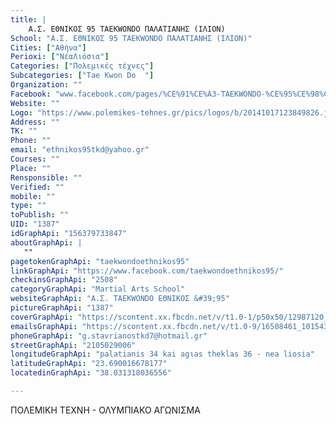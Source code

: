 ```yaml
---
title: |
    Α.Σ. ΕΘΝΙΚΟΣ 95 TAEKWONDO ΠΑΛΑΤΙΑΝΗΣ (ΙΛΙΟΝ)
School: "Α.Σ. ΕΘΝΙΚΟΣ 95 TAEKWONDO ΠΑΛΑΤΙΑΝΗΣ (ΙΛΙΟΝ)"
Cities: ["Αθήνα"]
Perioxi: ["ΝέαΛιόσια"]
Categories: ["Πολεμικές τέχνες"]
Subcategories: ["Tae Kwon Do  "]
Organization: ""
Facebook: "www.facebook.com/pages/%CE%91%CE%A3-TAEKWONDO-%CE%95%CE%98%CE%9D%CE%99%CE%9A%CE%9F%CE%A3-95/156379733847?pnref=lhc"
Website: ""
Logo: "https://www.polemikes-tehnes.gr/pics/logos/b/20141017123849826.jpg"
Address: ""
TK: ""
Phone: ""
email: "ethnikos95tkd@yahoo.gr"
Courses: ""
Place: ""
Rensponsible: ""
Verified: ""
mobile: ""
type: ""
toPublish: ""
UID: "1387"
idGraphApi: "156379733847"
aboutGraphApi: | 
   ""
pagetokenGraphApi: "taekwondoethnikos95"
linkGraphApi: "https://www.facebook.com/taekwondoethnikos95/"
checkinsGraphApi: "2508"
categoryGraphApi: "Martial Arts School"
websiteGraphApi: "Α.Σ. TAEKWONDO ΕΘΝΙΚΟΣ &#39;95"
pictureGraphApi: "1387"
coverGraphApi: "https://scontent.xx.fbcdn.net/v/t1.0-1/p50x50/12987120_10153550621743848_8738846819615000450_n.jpg?oh=70e1b114b564badb6ee0133415b013b5&amp;oe=5B35E69D"
emailsGraphApi: "https://scontent.xx.fbcdn.net/v/t1.0-9/16508461_10154304206313848_8393490608681605470_n.jpg?oh=979f2bdd7aae215bbe24291440437855&amp;oe=5B056894"
phoneGraphApi: "g.stavrianostkd7@hotmail.gr"
streetGraphApi: "2105029006"
longitudeGraphApi: "palatianis 34 kai agιas theklas 36 - nea liosia"
latitudeGraphApi: "23.690016678177"
locatedinGraphApi: "38.031318036556"

---
```


ΠΟΛΕΜΙΚΗ ΤΕΧΝΗ - ΟΛΥΜΠΙΑΚΟ ΑΓΩΝΙΣΜΑ

